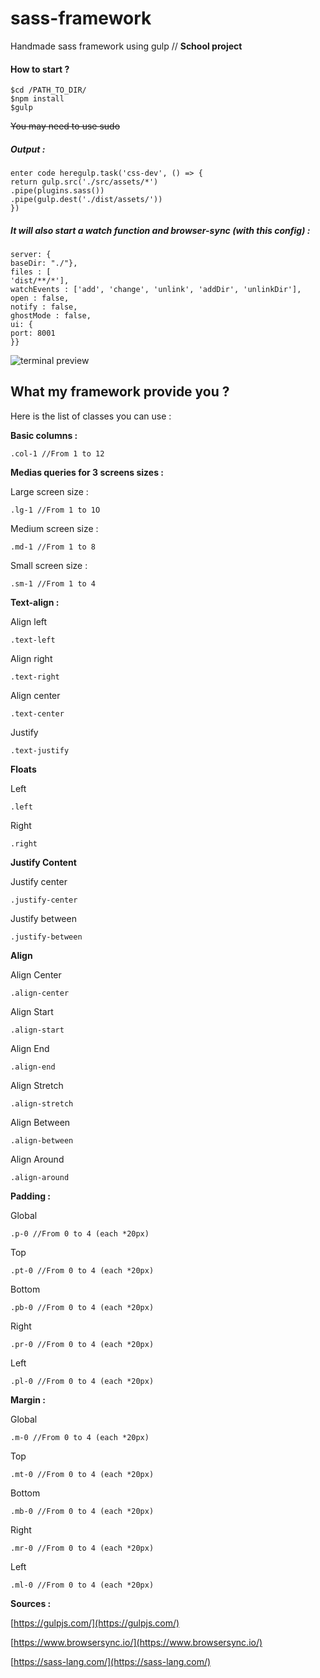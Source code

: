 

# sass-framework
Handmade sass framework using gulp // **School project**


#### How to start ? 
 

    $cd /PATH_TO_DIR/
    $npm install
    $gulp
   ~~You may need to use sudo~~
   
   ##### Output  :
   

    enter code heregulp.task('css-dev', () => {
    return gulp.src('./src/assets/*')
    .pipe(plugins.sass())
    .pipe(gulp.dest('./dist/assets/'))
    })
   
   ##### It will also start a watch function and browser-sync (with this config) :
   

    server: {
    baseDir: "./"},
    files : [
    'dist/**/*'],
    watchEvents : ['add', 'change', 'unlink', 'addDir', 'unlinkDir'],
    open : false,
    notify : false,
    ghostMode : false,
    ui: {
    port: 8001
    }}
![terminal preview](https://i.ibb.co/1vv7ttS/Untitled-2.png)


## What my framework provide you ?
Here is the list of classes you can use : 

**Basic columns :**

    .col-1 //From 1 to 12

**Medias queries for 3 screens sizes :** 

Large screen size : 
 

    .lg-1 //From 1 to 1O

Medium screen size :

    .md-1 //From 1 to 8

Small screen size :

    .sm-1 //From 1 to 4

**Text-align :** 

Align left 

    .text-left

Align right 

    .text-right

Align center

    .text-center

Justify 

    .text-justify

**Floats** 

Left

    .left

Right

    .right
    
**Justify Content**

Justify center

    .justify-center
Justify between

    .justify-between

**Align** 

Align Center

    .align-center

Align Start

    .align-start

Align End 

    .align-end

Align Stretch

    .align-stretch

Align Between

    .align-between

Align Around

    .align-around

**Padding :**

Global 

    .p-0 //From 0 to 4 (each *20px)
    
Top

    .pt-0 //From 0 to 4 (each *20px)
    
Bottom

    .pb-0 //From 0 to 4 (each *20px)
Right

    .pr-0 //From 0 to 4 (each *20px)
Left

    .pl-0 //From 0 to 4 (each *20px)

**Margin :**

Global 

    .m-0 //From 0 to 4 (each *20px)
    
Top

    .mt-0 //From 0 to 4 (each *20px)
Bottom

    .mb-0 //From 0 to 4 (each *20px)

Right

    .mr-0 //From 0 to 4 (each *20px)
Left

    .ml-0 //From 0 to 4 (each *20px)
    

**Sources :** 

[https://gulpjs.com/](https://gulpjs.com/)

[https://www.browsersync.io/](https://www.browsersync.io/)

[https://sass-lang.com/](https://sass-lang.com/)
